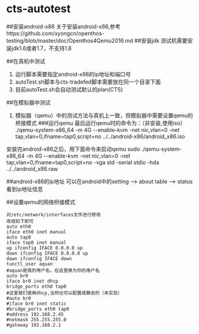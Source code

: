 # cts-autotest
##安装android-x86
关于安装android-x86,参考https://github.com/xyongcn/openthos-testing/blob/master/doc/Openthos4Qemu2016.md
##安装jdk
测试机需要安装jdk1.6或者1.7，不支持1.8

##在真机中测试
1. 运行脚本需要指定android-x86的ip地址和端口号
1. autoTest.sh脚本与cts-tradefed脚本需要放在同一个目录下面
1. 目前autoTest.sh会自动测试默认的plan(CTS)

##在模拟器中测试
1. 模拟器（qemu）中的测试方法与真机上一致，但模拟器中需要设置qemu的桥接模式
###运行qemu
最后运行qemu时的命令为：（非安装,使用iso）
    ./qemu-system-x86_64 -m 4G --enable-kvm -net nic,vlan=0 -net tap,vlan=0,ifname=tap0,script=no ../../android-x86/android_x86.iso 

安装完android-x86之后，用下面命令来启动qemu
	sudo ./qemu-system-x86_64 -m 4G --enable-kvm -net nic,vlan=0 -net tap,vlan=0,ifname=tap0,script=no -vga std -serial stdio -hda ../../android_x86.raw

##android-x86的ip地址
可以在android中的setting --> about table --> status 看到ip地址信息

 
##设置qemu的网络桥接模式
```
对/etc/network/interfaces文件进行修改
改成如下即可
auto eth0
iface eth0 inet manual
auto tap0
iface tap0 inet manual
up ifconfig IFACE 0.0.0.0 up 
down ifconfig IFACE 0.0.0.0 up 
down ifconfig IFACE down
tunctl_user aquan      
#aquan是我的用户名，在这里换为你的用户名
auto br0
iface br0 inet dhcp
bridge_ports eth0 tap0
#这里我们使用dhcp,当然也可以配置成静态的（未实验）
#auto br0
#iface br0 inet static      
#bridge_ports eth0 tap0
#address 192.168.2.45
#netmask 255.255.255.0
#gateway 192.168.2.1
```
